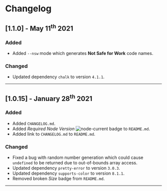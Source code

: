 # Changelog

## [1.1.0] - May 11<sup>th</sup> 2021

### Added

* Added `--nsw` mode which generates **Not Safe for Work** code names.

### Changed

* Updated dependency `chalk` to version `4.1.1`.

---

## [1.0.15] - January 28<sup>th</sup> 2021

### Added

* Added `CHANGELOG.md`.
* Added *Required Node Version* ![node-current](https://img.shields.io/node/v/codename-generator?style=social) badge to `README.md`.
* Added link to `CHANGELOG.md` to `README.md`.

### Changed

* Fixed a bug with random number generation which could cause `undefined` to be returned due to out-of-bounds array access.
* Updated dependency `pretty-error` to version `3.0.3`.
* Updated dependency `supports-color` to version `8.1.1`.
* Removed broken *Size* badge from `README.md`.

---
